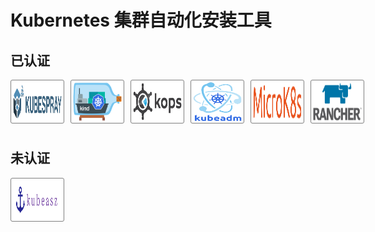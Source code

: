 # Kubernetes 集群自动化安装工具

## 已认证

<style type="text/css">
    .wrapper {
        width: 576px;
    }

    .link {
        display: inline-block
    }

    .noncncf, .graduated, .incubating {
        cursor: pointer;
        position: relative;
        float: left;
        width: 178px;
        height: 146px;
        margin-right: 10px;
        margin-bottom: 10px
    }

    .graduated {
        border: 2px solid rgb(24, 54, 114)
    }

    .incubating {
        border: 2px solid rgb(83, 113, 189);
    }

    .noncncf {
        border: 2px solid rgb(118, 181, 237);
    }

    .graduated-img, .incubating-img, .noncncf-img {
        width: 170px;
        height: 114px;
        margin: 2px;
        padding: 2px
    }

    .graduated-tips, .incubating-tips, .noncncf-tips {
        position: absolute;
        left: 0px;
        right: 0px;
        bottom: 0px;
        height: 24px;
        text-align: center;
        color: white;
        font-size: 14px;
        line-height: 28px
    }

    .graduated-tips {
        background: rgb(24, 54, 114);
    }

    .incubating-tips {
        background: rgb(83, 113, 189);
    }

    .noncncf-tips {
        background: rgb(118, 181, 237);
    }

    .sandbox {
        cursor: pointer;
        position: relative;
        float: left;
        width: 86px;
        height: 70px;
        margin-right: 10px;
        margin-bottom: 10px;
    }

    .sandbox-img {
        width: 80px;
        height: 64px;
        padding: 2px;
        border: 1px solid grey;
        border-radius: 3px;
    }

    .sandbox-img-none {
        background: rgb(238, 238, 238);
        cursor: default
    }
</style>

<div class="wrapper">
     <div class="sandbox">
        <a href="kubespray/README.md" class="link">
            <img src=".images/logos/kubespray.svg" class="sandbox-img">
        </a>
    </div>
    <div class="sandbox">
        <a href="kind/README.md" class="link">
            <img src=".images/logos/kind.svg" class="sandbox-img">
        </a>
    </div>
    <div class="sandbox">
        <a href="kops/README.md" class="link">
            <img src=".images/logos/kops.svg" class="sandbox-img">
        </a>
    </div>
    <div class="sandbox">
        <a href="kubeadm/README.md" class="link">
            <img src=".images/logos/kubeadm.svg" class="sandbox-img">
        </a>
    </div>
    <div class="sandbox">
        <a href="micro-k8s/README.md" class="link">
            <img src=".images/logos/micro-k8s.svg" class="sandbox-img">
        </a>
    </div>
    <div class="sandbox">
        <a href="rancher-rke/README.md" class="link">
            <img src=".images/logos/rancher-rke.svg" class="sandbox-img">
        </a>
    </div>
    <div style="clear:both"></div>
</div>

## 未认证

<div class="wrapper">
    <div class="sandbox">
        <a href="kubeasz/README.md" class="link">
            <img src=".images/logos/kubeasz.png" class="sandbox-img">
        </a>
    </div>
    <div style="clear:both"></div>
</div>
